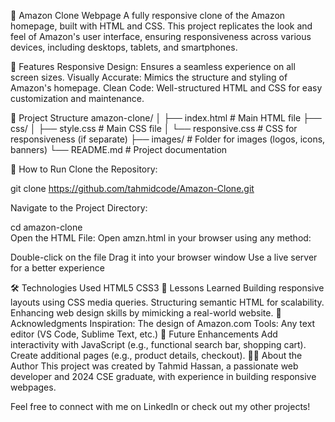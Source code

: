 🛒 Amazon Clone Webpage
A fully responsive clone of the Amazon homepage, built with HTML and CSS. This project replicates the look and feel of Amazon's user interface, ensuring responsiveness across various devices, including desktops, tablets, and smartphones.

🎯 Features
Responsive Design: Ensures a seamless experience on all screen sizes.
Visually Accurate: Mimics the structure and styling of Amazon's homepage.
Clean Code: Well-structured HTML and CSS for easy customization and maintenance.

📂 Project Structure
amazon-clone/
│
├── index.html        # Main HTML file
├── css/
│   ├── style.css     # Main CSS file
│   └── responsive.css # CSS for responsiveness (if separate)
├── images/           # Folder for images (logos, icons, banners)
└── README.md         # Project documentation


🚀 How to Run
Clone the Repository:

git clone https://github.com/tahmidcode/Amazon-Clone.git  

Navigate to the Project Directory:

cd amazon-clone  
Open the HTML File:
Open amzn.html in your browser using any method:

Double-click on the file
Drag it into your browser window
Use a live server for a better experience

🛠️ Technologies Used
HTML5
CSS3
📖 Lessons Learned
Building responsive layouts using CSS media queries.
Structuring semantic HTML for scalability.
Enhancing web design skills by mimicking a real-world website.
🌟 Acknowledgments
Inspiration: The design of Amazon.com
Tools: Any text editor (VS Code, Sublime Text, etc.)
📝 Future Enhancements
Add interactivity with JavaScript (e.g., functional search bar, shopping cart).
Create additional pages (e.g., product details, checkout).
🧑‍💻 About the Author
This project was created by Tahmid Hassan, a passionate web developer and 2024 CSE graduate, with experience in building responsive webpages.

Feel free to connect with me on LinkedIn or check out my other projects!
